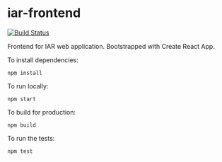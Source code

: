 # iar-frontend
[![Build Status](https://travis-ci.org/uisautomation/iar-frontend.svg?branch=master)](https://travis-ci.org/uisautomation/iar-frontend)

Frontend for IAR web application. Bootstrapped with Create React App.

To install dependencies:

`npm install`

To run locally:

`npm start`

To build for production:

`npm build`

To run the tests:

`npm test`
